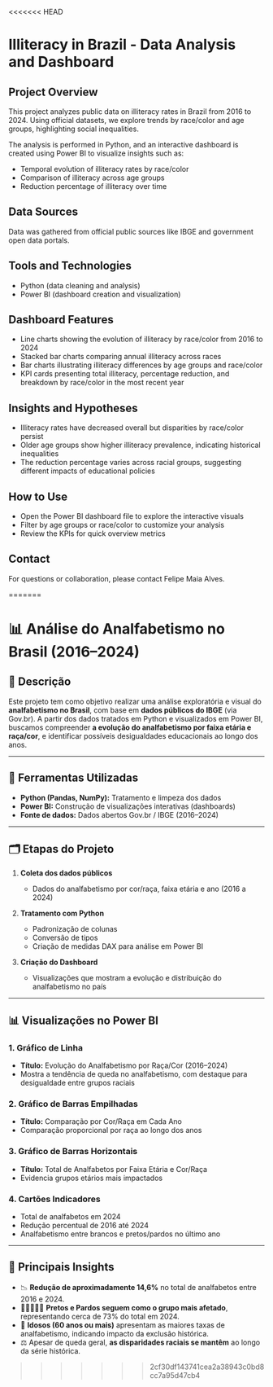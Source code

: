 <<<<<<< HEAD
# Illiteracy in Brazil - Data Analysis and Dashboard

## Project Overview
This project analyzes public data on illiteracy rates in Brazil from 2016 to 2024. Using official datasets, we explore trends by race/color and age groups, highlighting social inequalities.

The analysis is performed in Python, and an interactive dashboard is created using Power BI to visualize insights such as:
- Temporal evolution of illiteracy rates by race/color
- Comparison of illiteracy across age groups
- Reduction percentage of illiteracy over time

## Data Sources
Data was gathered from official public sources like IBGE and government open data portals.

## Tools and Technologies
- Python (data cleaning and analysis)
- Power BI (dashboard creation and visualization)

## Dashboard Features
- Line charts showing the evolution of illiteracy by race/color from 2016 to 2024
- Stacked bar charts comparing annual illiteracy across races
- Bar charts illustrating illiteracy differences by age groups and race/color
- KPI cards presenting total illiteracy, percentage reduction, and breakdown by race/color in the most recent year

## Insights and Hypotheses
- Illiteracy rates have decreased overall but disparities by race/color persist
- Older age groups show higher illiteracy prevalence, indicating historical inequalities
- The reduction percentage varies across racial groups, suggesting different impacts of educational policies

## How to Use
- Open the Power BI dashboard file to explore the interactive visuals
- Filter by age groups or race/color to customize your analysis
- Review the KPIs for quick overview metrics

## Contact
For questions or collaboration, please contact Felipe Maia Alves.

=======
# 📊 Análise do Analfabetismo no Brasil (2016–2024)

## 🔎 Descrição

Este projeto tem como objetivo realizar uma análise exploratória e visual do **analfabetismo no Brasil**, com base em **dados públicos do IBGE** (via Gov.br). A partir dos dados tratados em Python e visualizados em Power BI, buscamos compreender **a evolução do analfabetismo por faixa etária e raça/cor**, e identificar possíveis desigualdades educacionais ao longo dos anos.

---

## 🧰 Ferramentas Utilizadas

- **Python (Pandas, NumPy):** Tratamento e limpeza dos dados
- **Power BI:** Construção de visualizações interativas (dashboards)
- **Fonte de dados:** Dados abertos Gov.br / IBGE (2016–2024)

---

## 🗂️ Etapas do Projeto

1. **Coleta dos dados públicos**
   - Dados do analfabetismo por cor/raça, faixa etária e ano (2016 a 2024)

2. **Tratamento com Python**
   - Padronização de colunas
   - Conversão de tipos
   - Criação de medidas DAX para análise em Power BI

3. **Criação do Dashboard**
   - Visualizações que mostram a evolução e distribuição do analfabetismo no país

---

## 📊 Visualizações no Power BI

### 1. **Gráfico de Linha**
- **Título:** Evolução do Analfabetismo por Raça/Cor (2016–2024)
- Mostra a tendência de queda no analfabetismo, com destaque para desigualdade entre grupos raciais

### 2. **Gráfico de Barras Empilhadas**
- **Título:** Comparação por Cor/Raça em Cada Ano
- Comparação proporcional por raça ao longo dos anos

### 3. **Gráfico de Barras Horizontais**
- **Título:** Total de Analfabetos por Faixa Etária e Cor/Raça
- Evidencia grupos etários mais impactados

### 4. **Cartões Indicadores**
- Total de analfabetos em 2024
- Redução percentual de 2016 até 2024
- Analfabetismo entre brancos e pretos/pardos no último ano

---

## 📌 Principais Insights

- 📉 **Redução de aproximadamente 14,6%** no total de analfabetos entre 2016 e 2024.
- 🧑🏿‍🤝‍🧑🏽 **Pretos e Pardos seguem como o grupo mais afetado**, representando cerca de 73% do total em 2024.
- 👵 **Idosos (60 anos ou mais)** apresentam as maiores taxas de analfabetismo, indicando impacto da exclusão histórica.
- ⚖️ Apesar de queda geral, **as disparidades raciais se mantêm** ao longo da série histórica.
>>>>>>> 2cf30df143741cea2a38943c0bd8cc7a95d47cb4
